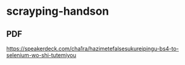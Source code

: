 # scrayping-handson

## PDF
https://speakerdeck.com/cha1ra/hazimetefalsesukureipingu-bs4-to-selenium-wo-shi-tutemiyou
